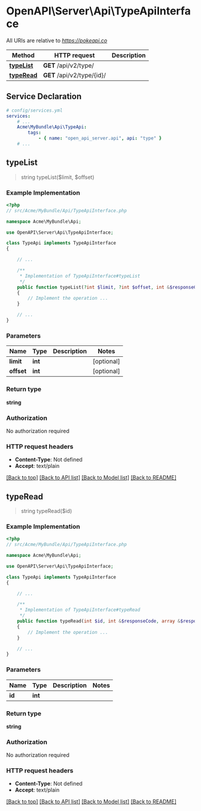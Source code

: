 # OpenAPI\Server\Api\TypeApiInterface

All URIs are relative to *https://pokeapi.co*

Method | HTTP request | Description
------------- | ------------- | -------------
[**typeList**](TypeApiInterface.md#typeList) | **GET** /api/v2/type/ | 
[**typeRead**](TypeApiInterface.md#typeRead) | **GET** /api/v2/type/{id}/ | 


## Service Declaration
```yaml
# config/services.yml
services:
    # ...
    Acme\MyBundle\Api\TypeApi:
        tags:
            - { name: "open_api_server.api", api: "type" }
    # ...
```

## **typeList**
> string typeList($limit, $offset)



### Example Implementation
```php
<?php
// src/Acme/MyBundle/Api/TypeApiInterface.php

namespace Acme\MyBundle\Api;

use OpenAPI\Server\Api\TypeApiInterface;

class TypeApi implements TypeApiInterface
{

    // ...

    /**
     * Implementation of TypeApiInterface#typeList
     */
    public function typeList(?int $limit, ?int $offset, int &$responseCode, array &$responseHeaders): array|object|null
    {
        // Implement the operation ...
    }

    // ...
}
```

### Parameters

Name | Type | Description  | Notes
------------- | ------------- | ------------- | -------------
 **limit** | **int**|  | [optional]
 **offset** | **int**|  | [optional]

### Return type

**string**

### Authorization

No authorization required

### HTTP request headers

 - **Content-Type**: Not defined
 - **Accept**: text/plain

[[Back to top]](#) [[Back to API list]](../../README.md#documentation-for-api-endpoints) [[Back to Model list]](../../README.md#documentation-for-models) [[Back to README]](../../README.md)

## **typeRead**
> string typeRead($id)



### Example Implementation
```php
<?php
// src/Acme/MyBundle/Api/TypeApiInterface.php

namespace Acme\MyBundle\Api;

use OpenAPI\Server\Api\TypeApiInterface;

class TypeApi implements TypeApiInterface
{

    // ...

    /**
     * Implementation of TypeApiInterface#typeRead
     */
    public function typeRead(int $id, int &$responseCode, array &$responseHeaders): array|object|null
    {
        // Implement the operation ...
    }

    // ...
}
```

### Parameters

Name | Type | Description  | Notes
------------- | ------------- | ------------- | -------------
 **id** | **int**|  |

### Return type

**string**

### Authorization

No authorization required

### HTTP request headers

 - **Content-Type**: Not defined
 - **Accept**: text/plain

[[Back to top]](#) [[Back to API list]](../../README.md#documentation-for-api-endpoints) [[Back to Model list]](../../README.md#documentation-for-models) [[Back to README]](../../README.md)

